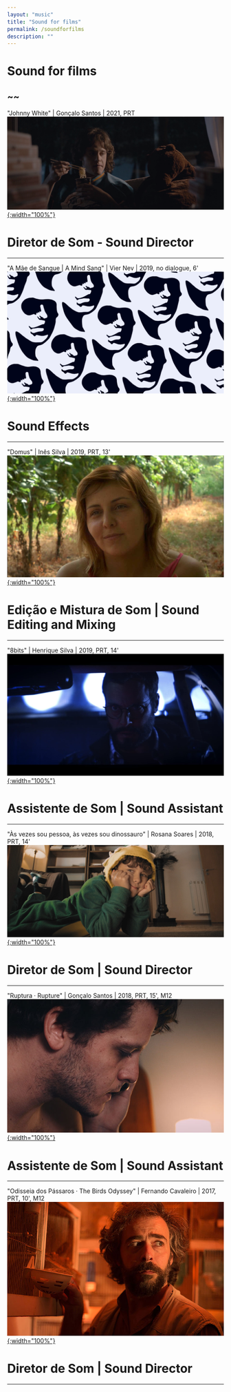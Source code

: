 ```yaml
---
layout: "music"
title: "Sound for films"
permalink: /soundforfilms
description: ""
---
```

# Sound for films
~~
------------------------------------------------------------------------------------------------------------------------------------------------------------------------------------------------------------------------------------------------
"Johnny White" | Gonçalo Santos | 2021, PRT
[![Still Johnny White](/assets/music/johnnywhite.PNG){:width="100%"}][TEASERJOHNNY]
# Diretor de Som - Sound Director

------------------------------------------------------------------------------------------------------------------------------------------------------------------------------------------------------------------------------------------------
"A Mãe de Sangue | A Mind Sang" | Vier Nev | 2019, no dialogue, 6'
[![Still Mind Sang](/assets/music/print_mind_sang.png){:width="100%"}][FILMMINDSANG]
# Sound Effects

------------------------------------------------------------------------------------------------------------------------------------------------------------------------------------------------------------------------------------------------
"Domus" | Inês Silva | 2019, PRT, 13'
[![Still Domus](/assets/music/domusprint.jpg){:width="100%"}][FILMMDOMUS]
# Edição e Mistura de Som | Sound Editing and Mixing

------------------------------------------------------------------------------------------------------------------------------------------------------------------------------------------------------------------------------------------------
"8bits" | Henrique Silva | 2019, PRT, 14'
[![Still 8bits](/assets/music/8bits.jpg){:width="100%"}][TEASER8BITS]
# Assistente de Som | Sound Assistant

------------------------------------------------------------------------------------------------------------------------------------------------------------------------------------------------------------------------------------------------
"Às vezes sou pessoa, às vezes sou dinossauro" | Rosana Soares | 2018, PRT, 14'
[![Still Dinossauro](/assets/music/avspavsd2.jpg){:width="100%"}][TEASERDINO]
# Diretor de Som | Sound Director

------------------------------------------------------------------------------------------------------------------------------------------------------------------------------------------------------------------------------------------------
"Ruptura · Rupture" | Gonçalo Santos | 2018, PRT, 15', M12
[![Still Ruptura](/assets/music/PPD2018-Ruptura.jpg){:width="100%"}][TRAILERRUPTURE]
# Assistente de Som | Sound Assistant

------------------------------------------------------------------------------------------------------------------------------------------------------------------------------------------------------------------------------------------------
"Odisseia dos Pássaros · The Birds Odyssey" | Fernando Cavaleiro | 2017, PRT, 10', M12
[![Still Odisseia](/assets/music/OdisseiadosPassaros-708-01.jpg){:width="100%"}][TEASERODISSEIA]
# Diretor de Som | Sound Director

------------------------------------------------------------------------------------------------------------------------------------------------------------------------------------------------------------------------------------------------

[TEASERJOHNNY]: https://vimeo.com/495800648#
[FILMMINDSANG]: https://vimeo.com/430690235
[FILMMDOMUS]: http://lugardoreal.com/video/domus
[TEASER8BITS]: https://vimeo.com/360790156
[TEASERDINO]: https://vimeo.com/282760407
[TRAILERRUPTURE]: https://vimeo.com/290803817
[TEASERODISSEIA]: https://vimeo.com/226058621
